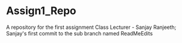 # Assign1_Repo
A repository for the first assignment
Class Lecturer - Sanjay Ranjeeth;
Sanjay's first commit to the sub branch named ReadMeEdits
